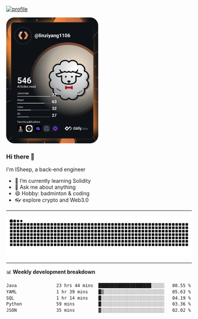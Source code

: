 [![profile](https://user-images.githubusercontent.com/54968314/208005045-e4b42f3b-833d-4242-bfcc-e764865553a2.svg)](https://www.calligrapher.ai/)

<a href="https://app.daily.dev/linziyang1106"><img src="/devcard.png" width="250" alt="ISheep's Dev Card"/></a>

### Hi there 🐏

I'm ISheep, a back-end engineer

- 🔭 I’m currently learning Solidity
- 💬 Ask me about anything
- 😄 Hobby: badminton & coding
- 👓 explore crypto and Web3.0

-------

![](https://raw.githubusercontent.com/ISheepp/ISheepp/output/github-contribution-grid-snake.svg)

-------

📊 **Weekly development breakdown**
<!--START_SECTION:waka-->

```txt
Java               23 hrs 44 mins  ████████████████████░░░░░   80.55 %
YAML               1 hr 39 mins    █▒░░░░░░░░░░░░░░░░░░░░░░░   05.63 %
SQL                1 hr 14 mins    █░░░░░░░░░░░░░░░░░░░░░░░░   04.19 %
Python             59 mins         █░░░░░░░░░░░░░░░░░░░░░░░░   03.36 %
JSON               35 mins         ▓░░░░░░░░░░░░░░░░░░░░░░░░   02.02 %
```

<!--END_SECTION:waka-->
